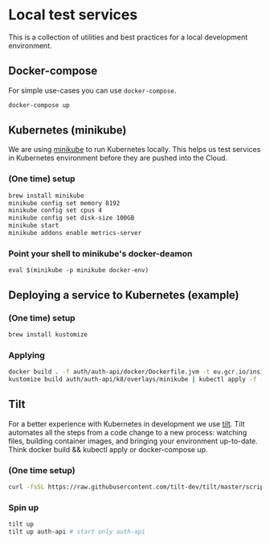# Local test services

This is a collection of utilities and best practices for a local development environment.

## Docker-compose

For simple use-cases you can use `docker-compose`.

```sh
docker-compose up
```

## Kubernetes (minikube)

We are using [minikube](https://minikube.sigs.k8s.io/) to run Kubernetes locally.
This helps us test services in Kubernetes environment before they are pushed into the Cloud.

### (One time) setup

```sh
brew install minikube
minikube config set memory 8192
minikube config set cpus 4
minikube config set disk-size 100GB
minikube start
minikube addons enable metrics-server
```

### Point your shell to minikube's docker-deamon

```shell script
eval $(minikube -p minikube docker-env)
```

## Deploying a service to Kubernetes (example)

### (One time) setup

```sh
brew install kustomize
```

### Applying

```sh
docker build . -f auth/auth-api/docker/Dockerfile.jvm -t eu.gcr.io/insight/auth-api
kustomize build auth/auth-api/k8/overlays/minikube | kubectl apply -f -
```

## Tilt

For a better experience with Kubernetes in development we use [tilt](https://github.com/tilt-dev/tilt).
Tilt automates all the steps from a code change to a new process: watching files, building container images, and bringing your environment up-to-date.
Think docker build && kubectl apply or docker-compose up.

### (One time setup)

```sh
curl -fsSL https://raw.githubusercontent.com/tilt-dev/tilt/master/scripts/install.sh | bash
```

### Spin up

```sh
tilt up
tilt up auth-api # start only auth-api
```
